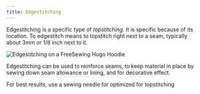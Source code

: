 ```yaml
---
title: Edgestitching
---
```


Edgestitching is a specific type of _topstitching_.
It is specific because of its location.
To edgestitch means to topstitch right next to a seam,
typically about 3mm or 1/8 inch next to it.

![Edgestitching on a FreeSewing Hugo Hoodie](edgestitching.jpg)

Edgestitching can be used to reinforce seams,
to keep material in place by sewing down seam allowance or lining,
and for decorative effect.

<Tip>

For best results, use a sewing needle for optimized for topstitching

</Tip>
